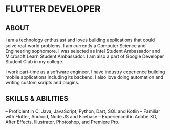 # FLUTTER DEVELOPER

## ABOUT  
I am a technology enthusiast and loves building applications that could solve real-world problems. I am currently a Computer Science and Engineering sophomore. I was selected as Intel Student Ambassador and Microsoft Learn Student Ambassador. I am also a part of Google Developer Student Club in my college.

I work part-time as a software engineer. I have industry experience building mobile applications including its backend. I also love doing automation and writing custom scripts and plugins.

## SKILLS & ABILITIES  
– Proficient in C, Java, JavaScript, Python, Dart, SQL and Kotlin
– Familiar with Flutter, Android, Node JS and Firebase
– Experienced in Adobe XD, After Effects, Illustrator, Photoshop, and Premiere Pro.   
